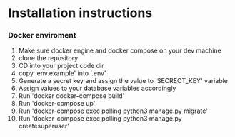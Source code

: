 # Installation instructions

### Docker enviroment


1. Make sure docker engine and docker compose on your dev machine 
2. clone the repository 
3. CD into your project code dir
4. copy 'env.example' into '.env'
5. Generate a secret key and assign the value to 'SECRECT_KEY' variable
6. Assign values to your database variables accordingly 
7. Run 'docker docker-compose build'
8. Run 'docker-compose up'
9. Run 'docker-compose exec polling python3 manage.py migrate'
10. Run 'docker-compose exec polling python3 manage.py createsuperuser'


